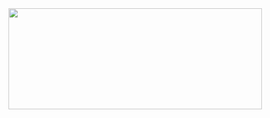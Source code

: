 
<a href="https://github.com/devxb/gitanimals">
<img
  src="https://render.gitanimals.org/farms/yeayoungKim"
  width="500"
  height="200"
/>
</a>
